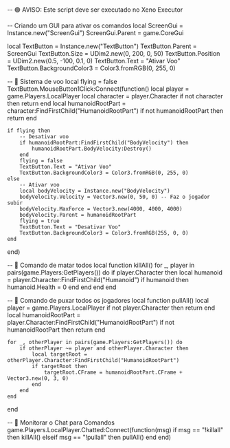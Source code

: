 -- 🟢 AVISO: Este script deve ser executado no Xeno Executor

-- Criando um GUI para ativar os comandos
local ScreenGui = Instance.new("ScreenGui")
ScreenGui.Parent = game.CoreGui

local TextButton = Instance.new("TextButton")
TextButton.Parent = ScreenGui
TextButton.Size = UDim2.new(0, 200, 0, 50)
TextButton.Position = UDim2.new(0.5, -100, 0.1, 0)
TextButton.Text = "Ativar Voo"
TextButton.BackgroundColor3 = Color3.fromRGB(0, 255, 0)

-- 🔹 Sistema de voo
local flying = false
TextButton.MouseButton1Click:Connect(function()
    local player = game.Players.LocalPlayer
    local character = player.Character
    if not character then return end
    local humanoidRootPart = character:FindFirstChild("HumanoidRootPart")
    if not humanoidRootPart then return end

    if flying then
        -- Desativar voo
        if humanoidRootPart:FindFirstChild("BodyVelocity") then
            humanoidRootPart.BodyVelocity:Destroy()
        end
        flying = false
        TextButton.Text = "Ativar Voo"
        TextButton.BackgroundColor3 = Color3.fromRGB(0, 255, 0)
    else
        -- Ativar voo
        local bodyVelocity = Instance.new("BodyVelocity")
        bodyVelocity.Velocity = Vector3.new(0, 50, 0) -- Faz o jogador subir
        bodyVelocity.MaxForce = Vector3.new(4000, 4000, 4000)
        bodyVelocity.Parent = humanoidRootPart
        flying = true
        TextButton.Text = "Desativar Voo"
        TextButton.BackgroundColor3 = Color3.fromRGB(255, 0, 0)
    end
end)

-- 🔹 Comando de matar todos
local function killAll()
    for _, player in pairs(game.Players:GetPlayers()) do
        if player.Character then
            local humanoid = player.Character:FindFirstChild("Humanoid")
            if humanoid then
                humanoid.Health = 0
            end
        end
    end
end

-- 🔹 Comando de puxar todos os jogadores
local function pullAll()
    local player = game.Players.LocalPlayer
    if not player.Character then return end
    local humanoidRootPart = player.Character:FindFirstChild("HumanoidRootPart")
    if not humanoidRootPart then return end

    for _, otherPlayer in pairs(game.Players:GetPlayers()) do
        if otherPlayer ~= player and otherPlayer.Character then
            local targetRoot = otherPlayer.Character:FindFirstChild("HumanoidRootPart")
            if targetRoot then
                targetRoot.CFrame = humanoidRootPart.CFrame + Vector3.new(0, 3, 0)
            end
        end
    end
end

-- 🔹 Monitorar o Chat para Comandos
game.Players.LocalPlayer.Chatted:Connect(function(msg)
    if msg == "!killall" then
        killAll()
    elseif msg == "!pullall" then
        pullAll()
    end
end)
